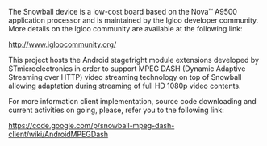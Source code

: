 The Snowball device is a low-cost board based on the Nova™ A9500 application processor and is maintained by the Igloo developer community. More details on the Igloo community are available at the following link:

http://www.igloocommunity.org/

This project hosts the Android stagefright module extensions developed by STmicroelectronics in order to support MPEG DASH (Dynamic Adaptive Streaming over HTTP) video streaming technology on top of Snowball allowing adaptation during streaming of full HD 1080p video contents.

For more information client implementation, source code downloading and current activities on going, please, refer you to the following link:

https://code.google.com/p/snowball-mpeg-dash-client/wiki/AndroidMPEGDash